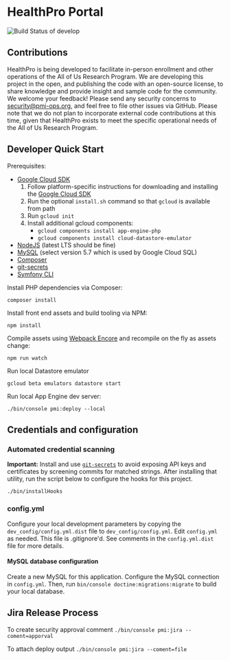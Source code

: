 # HealthPro Portal

![Build Status of develop](https://circleci.com/gh/all-of-us/healthpro.png)

## Contributions

HealthPro is being developed to facilitate in-person enrollment and other operations of the All of Us Research Program. We are developing this project in the open, and publishing the code with an open-source license, to share knowledge and provide insight and sample code for the community. We welcome your feedback! Please send any security concerns to security@pmi-ops.org, and feel free to file other issues via GitHub. Please note that we do not plan to incorporate external code contributions at this time, given that HealthPro exists to meet the specific operational needs of the All of Us Research Program.

## Developer Quick Start

Prerequisites:

* [Google Cloud SDK](https://cloud.google.com/sdk/docs/)
    1. Follow platform-specific instructions for downloading and installing the [Google Cloud SDK](https://cloud.google.com/sdk/docs/)
    2. Run the optional `install.sh` command so that `gcloud` is available from path
    3. Run `gcloud init`
    4. Install additional gcloud components:
        * `gcloud components install app-engine-php`
        * `gcloud components install cloud-datastore-emulator`
* [NodeJS](https://nodejs.org/) (latest LTS should be fine)
* [MySQL](https://dev.mysql.com/downloads/mysql/) (select version 5.7 which is used by Google Cloud SQL)
* [Composer](https://getcomposer.org/doc/00-intro.md#globally)
* [git-secrets](https://github.com/awslabs/git-secrets#installing-git-secrets)
* [Symfony CLI](https://symfony.com/download)

Install PHP dependencies via Composer:

`composer install`

Install front end assets and build tooling via NPM:

`npm install`

Compile assets using [Webpack Encore](https://symfony.com/doc/4.4/frontend.html) and recompile on the fly as assets change:

`npm run watch`

Run local Datastore emulator

`gcloud beta emulators datastore start`

Run local App Engine dev server:

`./bin/console pmi:deploy --local`

## Credentials and configuration

### Automated credential scanning

**Important:** Install and use [`git-secrets`](https://github.com/awslabs/git-secrets) to avoid exposing API keys and certificates by screening commits for matched strings. After installing that utility, run the script below to configure the hooks for this project.

`./bin/installHooks`

### config.yml

Configure your local development parameters by copying the `dev_config/config.yml.dist` file to `dev_config/config.yml`.  Edit `config.yml` as needed.  This file is .gitignore'd.  See comments in the `config.yml.dist` file for more details.

#### MySQL database configuration
Create a new MySQL for this application.  Configure the MySQL connection in `config.yml`.  Then, run `bin/console doctine:migrations:migrate` to build your local database.

## Jira Release Process

To create security approval comment
`./bin/console pmi:jira --coment=apporval`

To attach deploy output
`./bin/console pmi:jira --coment=file`
